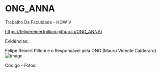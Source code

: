 # ONG_ANNA
Trabalho Da Faculdade - HOW V


https://felipereinertpilloni.github.io/ONG_ANNA/

Evidências:

Felipe Reinert Pilloni e o Responsável pela ONG (Mauro Vicente Calderaro)
![image](https://github.com/felipereinertpilloni/ONG_ANNA/assets/163592593/dcef52b9-be95-4d2d-b30f-cb3ded10261e)

Código - Fotos:
